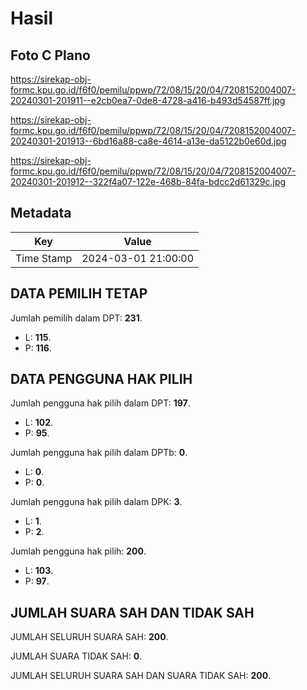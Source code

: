 # Hasil

## Foto C Plano

https://sirekap-obj-formc.kpu.go.id/f6f0/pemilu/ppwp/72/08/15/20/04/7208152004007-20240301-201911--e2cb0ea7-0de8-4728-a416-b493d54587ff.jpg

https://sirekap-obj-formc.kpu.go.id/f6f0/pemilu/ppwp/72/08/15/20/04/7208152004007-20240301-201913--6bd16a88-ca8e-4614-a13e-da5122b0e60d.jpg

https://sirekap-obj-formc.kpu.go.id/f6f0/pemilu/ppwp/72/08/15/20/04/7208152004007-20240301-201912--322f4a07-122e-468b-84fa-bdcc2d61329c.jpg


## Metadata

| Key        | Value               |
| ---------- | ------------------- |
| Time Stamp | 2024-03-01 21:00:00 |


## DATA PEMILIH TETAP

Jumlah pemilih dalam DPT: **231**.
 * L: **115**.
 * P: **116**.

## DATA PENGGUNA HAK PILIH

Jumlah pengguna hak pilih dalam DPT: **197**.
 * L: **102**.
 * P: **95**.

Jumlah pengguna hak pilih dalam DPTb: **0**.
 * L: **0**.
 * P: **0**.

Jumlah pengguna hak pilih dalam DPK: **3**.
 * L: **1**.
 * P: **2**.

Jumlah pengguna hak pilih: **200**.
 * L: **103**.
 * P: **97**.

## JUMLAH SUARA SAH DAN TIDAK SAH

JUMLAH SELURUH SUARA SAH: **200**.

JUMLAH SUARA TIDAK SAH: **0**.

JUMLAH SELURUH SUARA SAH DAN SUARA TIDAK SAH: **200**.


